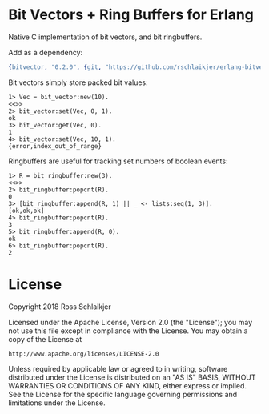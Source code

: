 Bit Vectors + Ring Buffers for Erlang
=====

Native C implementation of bit vectors, and bit ringbuffers.

Add as a dependency:

```erlang
{bitvector, "0.2.0", {git, "https://github.com/rschlaikjer/erlang-bitvector.git", {tag, "0.2.0"}}}
```

Bit vectors simply store packed bit values:

```
1> Vec = bit_vector:new(10).
<<>>
2> bit_vector:set(Vec, 0, 1).
ok
3> bit_vector:get(Vec, 0).
1
4> bit_vector:set(Vec, 10, 1).
{error,index_out_of_range}
```

Ringbuffers are useful for tracking set numbers of boolean events:
```
1> R = bit_ringbuffer:new(3).
<<>>
2> bit_ringbuffer:popcnt(R).
0
3> [bit_ringbuffer:append(R, 1) || _ <- lists:seq(1, 3)].
[ok,ok,ok]
4> bit_ringbuffer:popcnt(R).
3
5> bit_ringbuffer:append(R, 0).
ok
6> bit_ringbuffer:popcnt(R).
2
```

# License

Copyright 2018 Ross Schlaikjer

Licensed under the Apache License, Version 2.0 (the "License");
you may not use this file except in compliance with the License.
You may obtain a copy of the License at

    http://www.apache.org/licenses/LICENSE-2.0

Unless required by applicable law or agreed to in writing, software
distributed under the License is distributed on an "AS IS" BASIS,
WITHOUT WARRANTIES OR CONDITIONS OF ANY KIND, either express or implied.
See the License for the specific language governing permissions and
limitations under the License.
